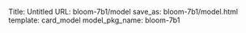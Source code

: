 Title: Untitled
URL: bloom-7b1/model
save_as: bloom-7b1/model.html
template: card_model
model_pkg_name: bloom-7b1

